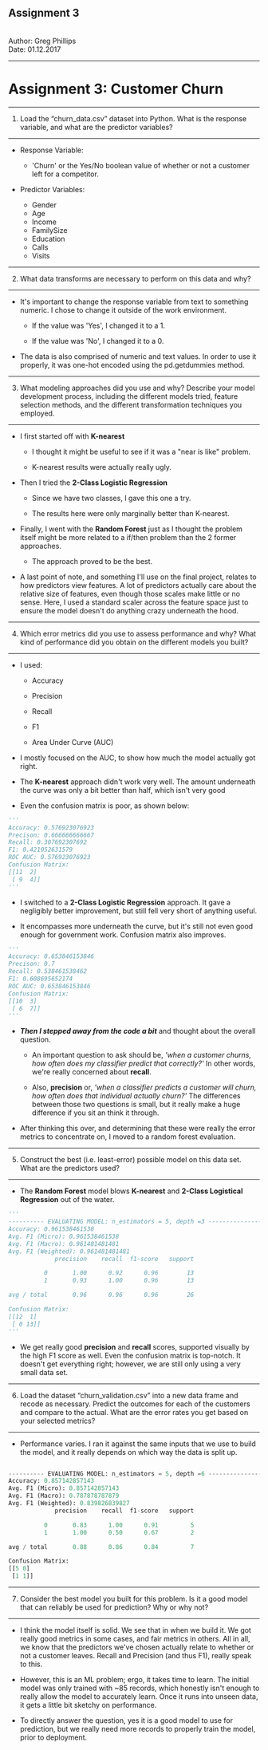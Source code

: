 <h2><b>Assignment 3</b></h2>
<br>
Author: Greg Phillips</br>   
Date:   01.12.2017
<hr>

Assignment 3: Customer Churn
==============================================

<hr>

1) Load the “churn_data.csv” dataset into Python. What is the response variable, and what are the predictor variables?
-----------------------------------------------------------------------------------------------------------

+ Response Variable: 
	
	+ 'Churn' or the Yes/No boolean value of whether or not a customer left for a competitor. 

+ Predictor Variables:

	+ Gender
	+ Age
	+ Income
	+ FamilySize
	+ Education
	+ Calls
	+ Visits

<hr>

2) What data transforms are necessary to perform on this data and why?
----------------------------------------------------------------------

+ It's important to change the response variable from text to something numeric. I chose to change it outside of the work environment. 

	+ If the value was 'Yes', I changed it to a 1. 

	+ If the value was 'No', I changed it to a 0.

+ The data is also comprised of numeric and text values. In order to use it properly, it was one-hot encoded using the pd.getdummies method. 

<hr>

3) What modeling approaches did you use and why? Describe your model development process, including the different models tried, feature selection methods, and the different transformation techniques you employed. 
--------------------------------------------------------------------------------------------------------

+ I first started off with <b>K-nearest</b>

	+ I thought it might be useful to see if it was a "near is like" problem. 

	+ K-nearest results were actually really ugly.

+ Then I tried the <b>2-Class Logistic Regression</b>

	+ Since we have two classes, I gave this one a try. 

	+ The results here were only marginally better than K-nearest. 

+ Finally, I went with the <b>Random Forest</b> just as I thought the problem itself might be more related to a if/then problem than the 2 former approaches. 
	
	+ The approach proved to be the best. 

+ A last point of note, and something I'll use on the final project, relates to how predictors view features. A lot of predictors actually care about the relative size of features, even though those scales make little or no sense. Here, I used a standard scaler across the feature space just to ensure the model doesn't do anything crazy underneath the hood. 

<hr> 

4) Which error metrics did you use to assess performance and why? What kind of performance did you obtain
on the different models you built?
--------------------------------------------------------------------------------------------------------

+ I used:

	+ Accuracy

	+ Precision

	+ Recall

	+ F1

	+ Area Under Curve (AUC)

+ I mostly focused on the AUC, to show how much the model actually got right. 

+ The <b>K-nearest</b> approach didn't work very well. The amount underneath the curve was only a bit better than half, which isn't very good

+ Even the confusion matrix is poor, as shown below:


```python
'''
Accuracy: 0.576923076923
Precison: 0.666666666667
Recall: 0.307692307692
F1: 0.421052631579
ROC AUC: 0.576923076923
Confusion Matrix:
[[11  2]
 [ 9  4]]
'''
```


+ I switched to a <b>2-Class Logistic Regression</b> approach. It gave a negligibly better improvement, but still fell very short of anything useful. 

+ It encompasses more underneath the curve, but it's still not even good enough for government work. Confusion matrix also improves. 

```python
'''
Accuracy: 0.653846153846
Precison: 0.7
Recall: 0.538461538462
F1: 0.608695652174
ROC AUC: 0.653846153846
Confusion Matrix:
[[10  3]
 [ 6  7]]
'''
```

+ <b><i>Then I stepped away from the code a bit</i></b> and thought about the overall question. 

	+ An important question to ask should be, <i>'when a customer churns, how often does my classifier predict that correctly?'</i> In other words, we're really concerned about <b>recall</b>. 

	+ Also, <b>precision</b> or, <i>'when a classifier predicts a customer will churn, how often does that individual actually churn?'</i> The differences between those two questions is small, but it really make a huge difference if you sit an think it through. 

+ After thinking this over, and determining that these were really the error metrics to concentrate on, I moved to a random forest evaluation. 

<hr>

5) Construct the best (i.e. least-error) possible model on this data set. What are the predictors used?
-------------------------------------------------------------------------------------------------------

+ The <b>Random Forest</b> model blows <b>K-nearest</b> and <b>2-Class Logistical Regression</b> out of the water. 

```python
'''
---------- EVALUATING MODEL: n_estimators = 5, depth =3 -------------------
Accuracy: 0.961538461538
Avg. F1 (Micro): 0.961538461538
Avg. F1 (Macro): 0.961481481481
Avg. F1 (Weighted): 0.961481481481
             precision    recall  f1-score   support

          0       1.00      0.92      0.96        13
          1       0.93      1.00      0.96        13

avg / total       0.96      0.96      0.96        26

Confusion Matrix:
[[12  1]
 [ 0 13]]
'''

```

+ We get really good <b>precision</b> and <b>recall</b> scores, supported visually by the high F1 score as well. Even the confusion matrix is top-notch. It doesn't get everything right; however, we are still only using a very small data set. 

<hr>

6) Load the dataset “churn_validation.csv” into a new data frame and recode as necessary. Predict the
outcomes for each of the customers and compare to the actual. What are the error rates you get based on
your selected metrics?
-------------------------------------------------------------------------------------------------------

+ Performance varies. I ran it against the same inputs that we use to build the model, and it really depends on which way the data is split up. 

```python

---------- EVALUATING MODEL: n_estimators = 5, depth =6 -------------------
Accuracy: 0.857142857143
Avg. F1 (Micro): 0.857142857143
Avg. F1 (Macro): 0.787878787879
Avg. F1 (Weighted): 0.839826839827
             precision    recall  f1-score   support

          0       0.83      1.00      0.91         5
          1       1.00      0.50      0.67         2

avg / total       0.88      0.86      0.84         7

Confusion Matrix:
[[5 0]
 [1 1]]
```

<hr>

7) Consider the best model you built for this problem. Is it a good model that can reliably be used for
prediction? Why or why not?
-------------------------------------------------------------------------------------------------------

+ I think the model itself is solid. We see that in when we build it. We got really good metrics in some cases, and fair metrics in others. All in all, we know that the predictors we've chosen actually relate to whether or not a customer leaves. Recall and Precision (and thus F1), really speak to this. 

+ However, this is an ML problem; ergo, it takes time to learn. The initial model was only trained with ~85 records, which honestly isn't enough to really allow the model to accurately learn. Once it runs into unseen data, it gets a little bit sketchy on performance. 

+ To directly answer the question, yes it is a good model to use for prediction, but we really need more records to properly train the model, prior to deployment.  